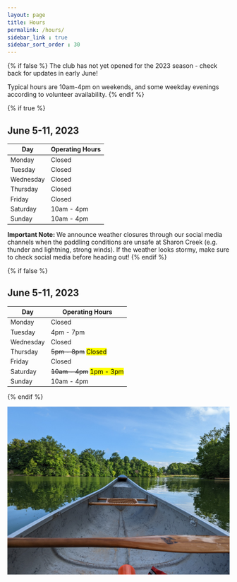 ```yaml
---
layout: page
title: Hours
permalink: /hours/
sidebar_link : true
sidebar_sort_order : 30
---
```


{% if false %}
The club has not yet opened for the 2023 season - check back for updates in early June!

Typical hours are 10am-4pm on weekends, and some weekday evenings according to volunteer availability.
{% endif %}

{% if true %}
<!-- Regular Hours -->
## June 5-11, 2023

| Day       | Operating Hours |
|-----------|-----------------|
| Monday    | Closed          |
| Tuesday   | Closed          |
| Wednesday | Closed          |
| Thursday  | Closed          |
| Friday    | Closed          |
| Saturday  | 10am - 4pm      |
| Sunday    | 10am - 4pm      |

<strong> Important Note: </strong> We announce weather closures through our social media channels when the paddling conditions are unsafe at Sharon Creek (e.g. thunder and lightning, strong winds). If the weather looks stormy, make sure to check social media before heading out! 
{% endif %}

{% if false %}
<!-- Modified Hours -->
## June 5-11, 2023

| Day       | Operating Hours                       |
|-----------|---------------------------------------|
| Monday    | Closed                                |
| Tuesday   | 4pm - 7pm                             |
| Wednesday | Closed                                |
| Thursday  | ~~5pm - 8pm~~ <mark>Closed</mark>     |
| Friday    | Closed                                |
| Saturday  | ~~10am - 4pm~~ <mark>1pm - 3pm</mark> |
| Sunday    | 10am - 4pm                            |
{% endif %}

![View from the bow of a canoe looking out over the water at Sharon Creek Conservation Area](/images/bow.jpg)


